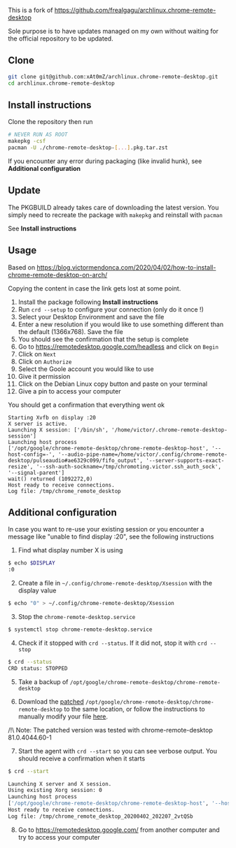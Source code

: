 This is a fork of https://github.com/frealgagu/archlinux.chrome-remote-desktop

Sole purpose is to have updates managed on my own without waiting for the official repository to be updated.

## Clone

```sh
git clone git@github.com:xAt0mZ/archlinux.chrome-remote-desktop.git
cd archlinux.chrome-remote-desktop
```

## Install instructions

Clone the repository then run

```sh
# NEVER RUN AS ROOT
makepkg -csf
pacman -U ./chrome-remote-desktop-[...].pkg.tar.zst
```

If you encounter any error during packaging (like invalid hunk), see **Additional configuration**

## Update

The PKGBUILD already takes care of downloading the latest version.
You simply need to recreate the package with `makepkg` and reinstall with `pacman`

See **Install instructions**

## Usage

Based on https://blog.victormendonca.com/2020/04/02/how-to-install-chrome-remote-desktop-on-arch/

Copying the content in case the link gets lost at some point.

1. Install the package following **Install instructions**
2. Run `crd --setup` to configure your connection (only do it once !)
3. Select your Desktop Environment and save the file
4. Enter a new resolution if you would like to use something different than the default (1366x768). Save the file
5. You should see the confirmation that the setup is complete
6. Go to https://remotedesktop.google.com/headless and click on `Begin`
7. Click on `Next`
8. Click on `Authorize`
9. Select the Goole account you would like to use
10. Give it permission
11. Click on the Debian Linux copy button and paste on your terminal
12. Give a pin to access your computer

You should get a confirmation that everything went ok
```
Starting Xvfb on display :20
X server is active.
Launching X session: ['/bin/sh', '/home/victor/.chrome-remote-desktop-session']
Launching host process
['/opt/google/chrome-remote-desktop/chrome-remote-desktop-host', '--host-config=-', '--audio-pipe-name=/home/victor/.config/chrome-remote-desktop/pulseaudio#ae6329c099/fifo_output', '--server-supports-exact-resize', '--ssh-auth-sockname=/tmp/chromoting.victor.ssh_auth_sock', '--signal-parent']
wait() returned (1092272,0)
Host ready to receive connections.
Log file: /tmp/chrome_remote_desktop
```

## Additional configuration

In case you want to re-use your existing session or you encounter a message like "unable to find display :20", see the following instructions

1. Find what display number X is using

```sh
$ echo $DISPLAY
:0
```

2. Create a file in `~/.config/chrome-remote-desktop/Xsession` with the display value

```sh
$ echo "0" > ~/.config/chrome-remote-desktop/Xsession
```

3. Stop the `chrome-remote-desktop.service`

```sh
$ systemctl stop chrome-remote-desktop.service
```

4. Check if it stopped with `crd --status`. If it did not, stop it with `crd --stop`

```sh
$ crd --status
CRD status: STOPPED
```

5. Take a backup of `/opt/google/chrome-remote-desktop/chrome-remote-desktop`

6. Download the [patched](https://gist.githubusercontent.com/victorbrca/7bd9b351ccf2788a86aa94d296f4d48c/raw/7948453c8da09965b6f23280a1dbf86c432ea4c9/chrome-remote-desktop) `/opt/google/chrome-remote-desktop/chrome-remote-desktop` to the same location, or follow the instructions to manually modify your file [here](https://gist.github.com/nightuser/2ec1b91a66ec33ef0a0a67b6c570eb40#file-use_existing_session-patch).

/!\ Note: The patched version was tested with chrome-remote-desktop 81.0.4044.60-1

7. Start the agent with `crd --start` so you can see verbose output. You should receive a confirmation when it starts

```sh
$ crd --start

Launching X server and X session.
Using existing Xorg session: 0
Launching host process
['/opt/google/chrome-remote-desktop/chrome-remote-desktop-host', '--host-config=-', '--audio-pipe-name=/home/victor/.config/chrome-remote-desktop/pulseaudio#ae6329c099/fifo_output', '--ssh-auth-sockname=/tmp/chromoting.victor.ssh_auth_sock', '--signal-parent']
Host ready to receive connections.
Log file: /tmp/chrome_remote_desktop_20200402_202207_2vtQSb
```

8. Go to https://remotedesktop.google.com/ from another computer and try to access your computer

